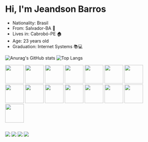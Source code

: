 # Hi, I'm Jeandson Barros
- Nationality: Brasil 
- From: Salvador-BA 🌆
- Lives in: Cabrobó-PE 🏠
- Age: 23 years old
- Graduation: Internet Systems 📚💻

![Anurag's GitHub stats](https://github-readme-stats.vercel.app/api?username=JeandsonBarros&show_icons=true&theme=tokyonight)
![Top Langs](https://github-readme-stats.vercel.app/api/top-langs/?username=JeandsonBarros&layout=compact&theme=tokyonight)

<div>
  
  <img width="60" src="https://cdn.jsdelivr.net/gh/devicons/devicon/icons/angularjs/angularjs-plain.svg" />
  <img width="60" src="https://cdn.jsdelivr.net/gh/devicons/devicon/icons/nodejs/nodejs-original.svg"  />
  <img width="60" src="https://cdn.jsdelivr.net/gh/devicons/devicon/icons/express/express-original-wordmark.svg" />
  <img width="60" src="https://cdn.jsdelivr.net/gh/devicons/devicon/icons/javascript/javascript-original.svg" />
  <img width="60" src="https://cdn.jsdelivr.net/gh/devicons/devicon/icons/typescript/typescript-original.svg" />
  <img width="60" src="https://cdn.jsdelivr.net/gh/devicons/devicon/icons/react/react-original-wordmark.svg" />
  <img width="60" src="https://cdn.jsdelivr.net/gh/devicons/devicon/icons/java/java-original-wordmark.svg" />
  <img width="60" src="https://cdn.jsdelivr.net/gh/devicons/devicon/icons/spring/spring-original-wordmark.svg" />
  <img width="60" src="https://cdn.jsdelivr.net/gh/devicons/devicon/icons/html5/html5-original-wordmark.svg" />
  <img width="60" src="https://cdn.jsdelivr.net/gh/devicons/devicon/icons/css3/css3-original-wordmark.svg" />
  <img width="60" src="https://cdn.jsdelivr.net/gh/devicons/devicon/icons/php/php-original.svg" />
  <img width="60" src="https://cdn.jsdelivr.net/gh/devicons/devicon/icons/python/python-original-wordmark.svg" />
  <img width="60" src="https://cdn.jsdelivr.net/gh/devicons/devicon/icons/django/django-plain-wordmark.svg" />
  <img width="60" src="https://cdn.jsdelivr.net/gh/devicons/devicon/icons/mongodb/mongodb-original-wordmark.svg" />
  <img width="60" src="https://cdn.jsdelivr.net/gh/devicons/devicon/icons/mysql/mysql-original-wordmark.svg" />
  
 <!-- <img width="60" src="https://media4.giphy.com/media/bkBghIPzsBdAxLMBUC/200.gif" /> -->
</div>                            

## 

<div>
  <a href="https://criarmeulink.com.br/u/1662406724" target="_blank" ><img src="https://img.shields.io/badge/Gmail-D14836?style=for-the-badge&logo=gmail&logoColor=white" /></a>  
  <a href="https://www.youtube.com/channel/UCRWMel9bdbSUsmyK92TnGLA" target="_blank" ><img src="https://img.shields.io/badge/YouTube-FF0000?style=for-the-badge&logo=youtube&logoColor=white" /></a>
  <a href="https://www.linkedin.com/in/jeandson-barros-1aa133221/" target="_blank" ><img src="https://img.shields.io/badge/LinkedIn-0077B5?style=for-the-badge&logo=linkedin&logoColor=white" /></a>  
  <a href="https://www.instagram.com/jeandsonbarros/" target="_blank" ><img src="https://img.shields.io/badge/Instagram-E4405F?style=for-the-badge&logo=instagram&logoColor=white" /></a>  
</div>

